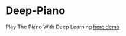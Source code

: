 # Deep-Piano
Play The Piano With Deep Learning
[here demo](https://github.com/wmylxmj/Deep-Piano/blob/master/outputs/demo_1.mp3?raw=true)
